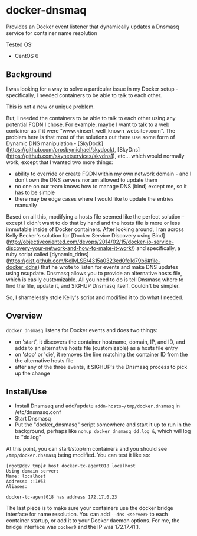 # docker-dnsmaq
Provides an Docker event listener that dynamically updates a Dnsmasq service for container name resolution

Tested OS:
* CentOS 6

## Background
I was looking for a way to solve a particular issue in my Docker setup - specifically, I needed containers to be able to talk to each other.

This is not a new or unique problem.

But, I needed the containers to be able to talk to each other using any potential FQDN I chose.  For example, maybe I want to talk to a web container as if it were "www.<insert_well_known_website>.com".  The problem here is that most of the solutions out there use some form of Dynamic DNS manipulation - [SkyDock] (https://github.com/crosbymichael/skydock), [SkyDns] (https://github.com/skynetservices/skydns1), etc...  which would normally work, except that I wanted two more things:

* ability to override or create FQDN within my own network domain - and I don't own the DNS servers nor am allowed to update them
* no one on our team knows how to manage DNS (bind) except me, so it has to be simple
* there may be edge cases where I would like to update the entries manually

Based on all this, modifying a hosts file seemed like the perfect solution - except I didn't want to do that by hand and the hosts file is more or less immutable inside of Docker containers.  After looking around, I ran across Kelly Becker's solution for [Docker Service Discovery using Bind] (http://objectiveoriented.com/devops/2014/02/15/docker-io-service-discovery-your-network-and-how-to-make-it-work/) and specifically, a ruby script called [dynamic_ddns] (https://gist.github.com/KellyLSB/4315a0323ed0fe1d79b6#file-docker_ddns) that he wrote to listen for events and make DNS updates using nsupdate.  Dnsmasq allows you to provide an alternative hosts file, which is easily customizable.  All you need to do is tell Dnsmasq where to find the file, update it, and SIGHUP Dnsmasq itself.  Couldn't be simpler.

So, I shamelessly stole Kelly's script and modified it to do what I needed.

## Overview
`docker_dnsmasq` listens for Docker events and does two things:

* on 'start', it discovers the container hostname, domain, IP, and ID, and adds to an alternative hosts file (customizable) as a hosts file entry
* on 'stop' or 'die', it removes the line matching the container ID from the the alternative hosts file
* after any of the three events, it SIGHUP's the Dnsmasq process to pick up the change

## Install/Use

* Install Dnsmsaq and add/update ```addn-hosts=/tmp/docker.dnsmasq``` in /etc/dnsmasq.conf
* Start Dnsmasq
* Put the "docker_dnsmasq" script somewhere and start it up to run in the background, perhaps like ```nohup docker_dnsmasq dd.log &```, which will log to "dd.log"

At this point, you can start/stop/rm containers and you should see `/tmp/docker.dnsmasq` being modified.  You can test it like so:

```
[root@dev tmp]# host docker-tc-agent018 localhost
Using domain server:
Name: localhost
Address: ::1#53
Aliases:

docker-tc-agent018 has address 172.17.0.23
```

The last piece is to make sure your containers use the docker bridge interface for name resolution.  You can add `--dns <server>` to each container startup, or add it to your Docker daemon options.  For me, the bridge interface was `docker0` and the IP was 172.17.41.1.



